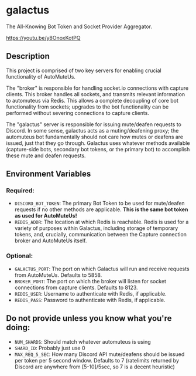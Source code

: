 # galactus
The All-Knowing Bot Token and Socket Provider Aggregator.

https://youtu.be/y8OnoxKotPQ

## Description

This project is comprised of two key servers for enabling crucial functionality of AutoMuteUs.

The "broker" is responsible for handling socket.io connections with capture clients. This broker handles all sockets, and
transmits relevant information to automuteus via Redis. This allows a complete decoupling of core bot functionality from sockets;
upgrades to the bot functionality can be performed without severing connections to capture clients.

The "galactus" server is responsible for issuing mute/deafen requests to Discord. In some sense, galactus acts as a
muting/deafening proxy; the automuteus bot fundamentally should not care how mutes or deafens are issued, just that they go through. Galactus
uses whatever methods available (capture-side bots, secondary bot tokens, or the primary bot) to accomplish these mute and deafen
requests.

## Environment Variables

### Required:
* `DISCORD_BOT_TOKEN`: The primary Bot Token to be used for mute/deafen requests if no other methods are applicable.
**This is the same bot token as used for AutoMuteUs!**
* `REDIS_ADDR`: The location at which Redis is reachable. Redis is used for a variety of purposes within Galactus, including
storage of temporary tokens, and, crucially, communication between the Capture connection broker and AutoMuteUs itself.

### Optional:
* `GALACTUS_PORT`: The port on which Galactus will run and receive requests from AutoMuteUs. Defaults to 5858.
* `BROKER_PORT`: The port on which the broker will listen for socket connections from capture clients. Defaults to 8123.
* `REDIS_USER`: Username to authenticate with Redis, if applicable.
* `REDIS_PASS`: Password to authenticate with Redis, if applicable.

## **Do not provide unless you know what you're doing**:
* `NUM_SHARDS`: Should match whatever automuteus is using
* `SHARD_ID`: Probably just use 0
* `MAX_REQ_5_SEC`: How many Discord API mute/deafens should be issued per token per 5 second window. Defaults to 7 (ratelimits
returned by Discord are anywhere from [5-10]/5sec, so 7 is a decent heuristic)
